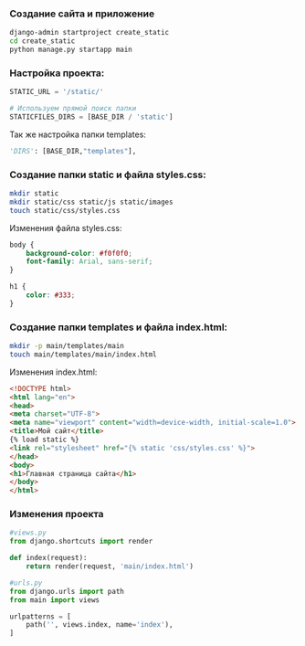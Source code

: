 ### Создание сайта и приложение 
```bash
django-admin startproject create_static
cd create_static 
python manage.py startapp main
```
### Настройка проекта:
```python
STATIC_URL = '/static/'

# Используем прямой поиск папки
STATICFILES_DIRS = [BASE_DIR / 'static']

```
Так же настройка папки templates:
```python
'DIRS': [BASE_DIR,"templates"],
```
### Создание папки static и файла styles.css:
```bash
mkdir static
mkdir static/css static/js static/images
touch static/css/styles.css
```
Изменения файла styles.css:
```css
body {
    background-color: #f0f0f0;
    font-family: Arial, sans-serif;
}

h1 {
    color: #333;
}

```
### Создание папки templates и файла index.html:
```bash
mkdir -p main/templates/main
touch main/templates/main/index.html
```
Изменения index.html:
```html
<!DOCTYPE html>
<html lang="en">
<head>
<meta charset="UTF-8">
<meta name="viewport" content="width=device-width, initial-scale=1.0">
<title>Мой сайт</title>
{% load static %}
<link rel="stylesheet" href="{% static 'css/styles.css' %}">
</head>
<body>
<h1>Главная страница сайта</h1>
</body>
</html>
```
### Изменения проекта 
```python
#views.py
from django.shortcuts import render

def index(request):
	return render(request, 'main/index.html')
```

```python
#urls.py
from django.urls import path
from main import views

urlpatterns = [
	path('', views.index, name='index'),
]
```
